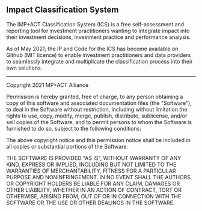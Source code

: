 Impact Classification System
----------------------------

The IMP+ACT Classification System (ICS) is a free self-assessment and reporting tool for investment practitioners wanting to integrate impact into their investment decisions, investment practice and performance analysis.
 
As of May 2021, the IP and Code for the ICS has become available on Github (MIT licence) to enable investment practitioners and data providers to seamlessly integrate and multiplicate the classification process into their own solutions.


-----------

Copyright 2021 MP+ACT Alliance

Permission is hereby granted, free of charge, to any person obtaining a copy of this software and associated documentation files (the "Software"), to deal in the Software without restriction, including without limitation the rights to use, copy, modify, merge, publish, distribute, sublicense, and/or sell copies of the Software, and to permit persons to whom the Software is furnished to do so, subject to the following conditions:

The above copyright notice and this permission notice shall be included in all copies or substantial portions of the Software.

THE SOFTWARE IS PROVIDED "AS IS", WITHOUT WARRANTY OF ANY KIND, EXPRESS OR IMPLIED, INCLUDING BUT NOT LIMITED TO THE WARRANTIES OF MERCHANTABILITY, FITNESS FOR A PARTICULAR PURPOSE AND NONINFRINGEMENT. IN NO EVENT SHALL THE AUTHORS OR COPYRIGHT HOLDERS BE LIABLE FOR ANY CLAIM, DAMAGES OR OTHER LIABILITY, WHETHER IN AN ACTION OF CONTRACT, TORT OR OTHERWISE, ARISING FROM, OUT OF OR IN CONNECTION WITH THE SOFTWARE OR THE USE OR OTHER DEALINGS IN THE SOFTWARE.

